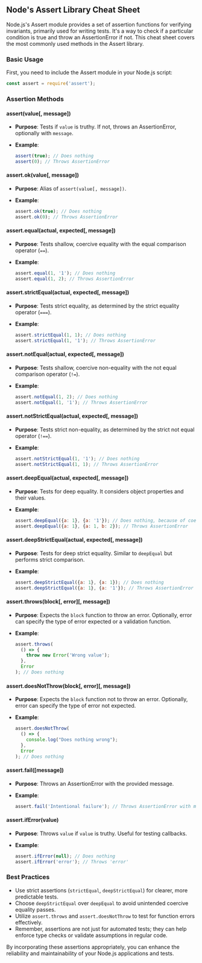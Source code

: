 ## Node's Assert Library Cheat Sheet

Node.js's Assert module provides a set of assertion functions for verifying invariants, primarily used for writing tests. It's a way to check if a particular condition is true and throw an AssertionError if not. This cheat sheet covers the most commonly used methods in the Assert library.

### Basic Usage

First, you need to include the Assert module in your Node.js script:

```javascript
const assert = require('assert');
```

### Assertion Methods

#### assert(value[, message])

- **Purpose**: Tests if `value` is truthy. If not, throws an AssertionError, optionally with `message`.
- **Example**:

  ```javascript
  assert(true); // Does nothing
  assert(0); // Throws AssertionError
  ```

#### assert.ok(value[, message])

- **Purpose**: Alias of `assert(value[, message])`.
- **Example**:

  ```javascript
  assert.ok(true); // Does nothing
  assert.ok(0); // Throws AssertionError
  ```

#### assert.equal(actual, expected[, message])

- **Purpose**: Tests shallow, coercive equality with the equal comparison operator (`==`).
- **Example**:

  ```javascript
  assert.equal(1, '1'); // Does nothing
  assert.equal(1, 2); // Throws AssertionError
  ```

#### assert.strictEqual(actual, expected[, message])

- **Purpose**: Tests strict equality, as determined by the strict equality operator (`===`).
- **Example**:

  ```javascript
  assert.strictEqual(1, 1); // Does nothing
  assert.strictEqual(1, '1'); // Throws AssertionError
  ```

#### assert.notEqual(actual, expected[, message])

- **Purpose**: Tests shallow, coercive non-equality with the not equal comparison operator (`!=`).
- **Example**:

  ```javascript
  assert.notEqual(1, 2); // Does nothing
  assert.notEqual(1, '1'); // Throws AssertionError
  ```

#### assert.notStrictEqual(actual, expected[, message])

- **Purpose**: Tests strict non-equality, as determined by the strict not equal operator (`!==`).
- **Example**:

  ```javascript
  assert.notStrictEqual(1, '1'); // Does nothing
  assert.notStrictEqual(1, 1); // Throws AssertionError
  ```

#### assert.deepEqual(actual, expected[, message])

- **Purpose**: Tests for deep equality. It considers object properties and their values.
- **Example**:

  ```javascript
  assert.deepEqual({a: 1}, {a: '1'}); // Does nothing, because of coercion
  assert.deepEqual({a: 1}, {a: 1, b: 2}); // Throws AssertionError
  ```

#### assert.deepStrictEqual(actual, expected[, message])

- **Purpose**: Tests for deep strict equality. Similar to `deepEqual` but performs strict comparison.
- **Example**:

  ```javascript
  assert.deepStrictEqual({a: 1}, {a: 1}); // Does nothing
  assert.deepStrictEqual({a: 1}, {a: '1'}); // Throws AssertionError
  ```

#### assert.throws(block[, error][, message])

- **Purpose**: Expects the `block` function to throw an error. Optionally, error can specify the type of error expected or a validation function.
- **Example**:

  ```javascript
  assert.throws(
    () => {
      throw new Error('Wrong value');
    },
    Error
  ); // Does nothing
  ```

#### assert.doesNotThrow(block[, error][, message])

- **Purpose**: Expects the `block` function not to throw an error. Optionally, error can specify the type of error not expected.
- **Example**:

  ```javascript
  assert.doesNotThrow(
    () => {
      console.log("Does nothing wrong");
    },
    Error
  ); // Does nothing
  ```

#### assert.fail([message])

- **Purpose**: Throws an AssertionError with the provided message.
- **Example**:

  ```javascript
  assert.fail('Intentional failure'); // Throws AssertionError with message 'Intentional failure'
  ```

#### assert.ifError(value)

- **Purpose**: Throws `value` if `value` is truthy. Useful for testing callbacks.
- **Example**:

  ```javascript
  assert.ifError(null); // Does nothing
  assert.ifError('error'); // Throws 'error'
  ```

### Best Practices

- Use strict assertions (`strictEqual`, `deepStrictEqual`) for clearer, more predictable tests.
- Choose `deepStrictEqual` over `deepEqual` to avoid unintended coercive equality passes.
- Utilize `assert.throws` and `assert.doesNotThrow` to test for function errors effectively.
- Remember, assertions are not just for automated tests; they can help enforce type checks or validate assumptions in regular code.

By incorporating these assertions appropriately, you can enhance the reliability and maintainability of your Node.js applications and tests.